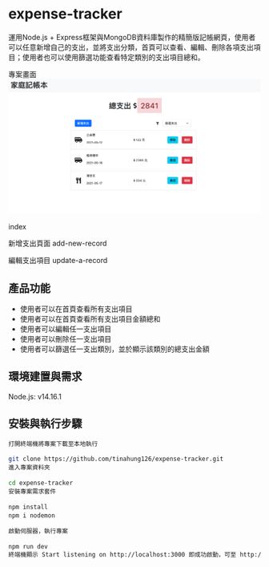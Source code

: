 
# expense-tracker
運用Node.js + Express框架與MongoDB資料庫製作的精簡版記帳網頁，使用者可以任意新增自己的支出，並將支出分類，首頁可以查看、編輯、刪除各項支出項目；使用者也可以使用篩選功能查看特定類別的支出項目總和。

專案畫面
![image](https://github.com/afwyou/expense-tracker/blob/master/Opera%20快照_2021-05-17_150357_localhost.png)

index

新增支出頁面
add-new-record

編輯支出項目
update-a-record

## 產品功能
* 使用者可以在首頁查看所有支出項目
* 使用者可以在首頁查看所有支出項目金額總和
* 使用者可以編輯任一支出項目
* 使用者可以刪除任一支出項目
* 使用者可以篩選任一支出類別，並於顯示該類別的總支出金額
## 環境建置與需求
Node.js: v14.16.1
## 安裝與執行步驟
```bash
打開終端機將專案下載至本地執行
```
```bash
git clone https://github.com/tinahung126/expense-tracker.git
進入專案資料夾
```
```bash
cd expense-tracker
安裝專案需求套件
```
```bash
npm install 
npm i nodemon
```
```bash
啟動伺服器，執行專案
```
```bash
npm run dev
終端機顯示 Start listening on http://localhost:3000 即成功啟動，可至 http://localhost:3000 開始使用！
```
